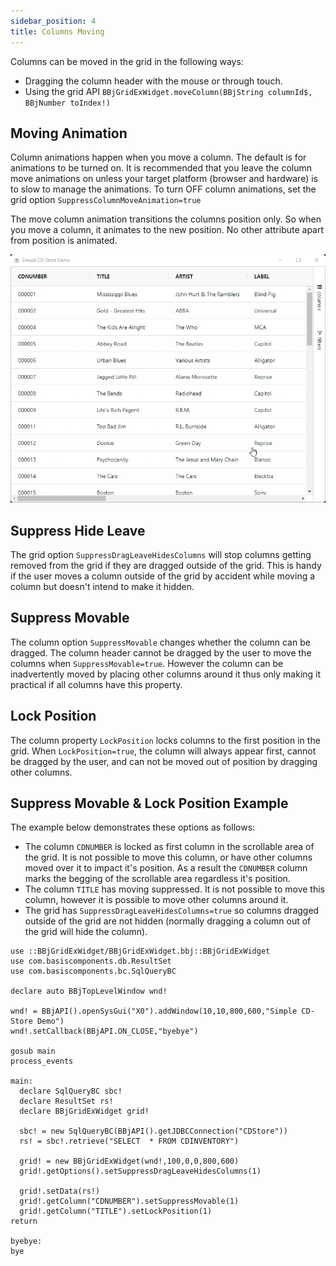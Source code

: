```yaml
---
sidebar_position: 4
title: Columns Moving
---
```



Columns can be moved in the grid in the following ways:

* Dragging the column header with the mouse or through touch.
* Using the grid API `BBjGridExWidget.moveColumn(BBjString columnId$, BBjNumber toIndex!)`

## Moving Animation

Column animations happen when you move a column. The default is for animations to be turned on. It is recommended that you leave the column move animations on unless your target platform (browser and hardware) is to slow to manage the animations. To turn OFF column animations, set the grid option `SuppressColumnMoveAnimation=true`

The move column animation transitions the columns position only. So when you move a column, it animates to the new position. No other attribute apart from position is animated.

![BBjGridExWidget - Column Animation](./assets/column-animation.gif)

## Suppress Hide Leave

The grid option `SuppressDragLeaveHidesColumns` will stop columns getting removed from the grid if they are dragged outside of the grid. This is handy if the user moves a column outside of the grid by accident while moving a column but doesn't intend to make it hidden.

## Suppress Movable

The column option `SuppressMovable` changes whether the column can be dragged. The column header cannot be dragged by the user to move the columns when `SuppressMovable=true`. However the column can be inadvertently moved by placing other columns around it thus only making it practical if all columns have this property.

## Lock Position

The column property `LockPosition` locks columns to the first position in the grid. When `LockPosition=true`, the column will always appear first, cannot be dragged by the user, and can not be moved out of position by dragging other columns.

## Suppress Movable & Lock Position Example

The example below demonstrates these options as follows:

* The column `CDNUMBER` is locked as first column in the scrollable area of the grid. It is not possible to move this column, or have other columns moved over it to impact it's position. As a result the `CDNUMBER` column marks the begging of the scrollable area regardless it's position.
* The column `TITLE` has moving suppressed. It is not possible to move this column, however it is possible to move other columns around it.
* The grid has `SuppressDragLeaveHidesColumns=true` so columns dragged outside of the grid are not hidden (normally dragging a column out of the grid will hide the column).

```bbj showLineNumbers
use ::BBjGridExWidget/BBjGridExWidget.bbj::BBjGridExWidget
use com.basiscomponents.db.ResultSet
use com.basiscomponents.bc.SqlQueryBC

declare auto BBjTopLevelWindow wnd!

wnd! = BBjAPI().openSysGui("X0").addWindow(10,10,800,600,"Simple CD-Store Demo")
wnd!.setCallback(BBjAPI.ON_CLOSE,"byebye")

gosub main
process_events

main:
  declare SqlQueryBC sbc!
  declare ResultSet rs!
  declare BBjGridExWidget grid!

  sbc! = new SqlQueryBC(BBjAPI().getJDBCConnection("CDStore"))
  rs! = sbc!.retrieve("SELECT  * FROM CDINVENTORY")
  
  grid! = new BBjGridExWidget(wnd!,100,0,0,800,600)
  grid!.getOptions().setSuppressDragLeaveHidesColumns(1)
  
  grid!.setData(rs!)
  grid!.getColumn("CDNUMBER").setSuppressMovable(1)
  grid!.getColumn("TITLE").setLockPosition(1)
return

byebye:
bye
```
